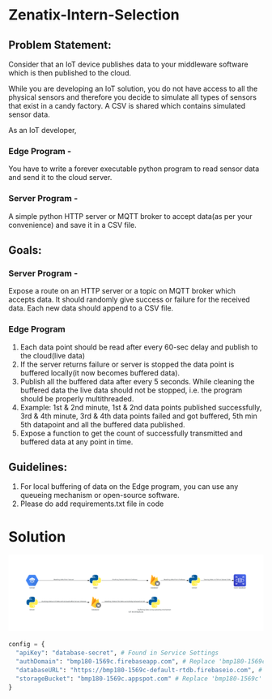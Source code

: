 # Zenatix-Intern-Selection

## Problem Statement:

Consider that an IoT device publishes data to your middleware software which is then published to the cloud.

While you are developing an IoT solution, you do not have access to all the physical sensors and therefore you decide to simulate all types of sensors that exist in a candy factory. A CSV is shared which contains simulated sensor data.

As an IoT developer, 

### Edge Program - 
You have to write a forever executable python program to read sensor data and send it to the cloud server.
### Server Program - 
A simple python HTTP server or MQTT broker to accept data(as per your convenience) and save it in a CSV file.

## Goals:

### Server Program - 
Expose a route on an HTTP server or a topic on MQTT broker which accepts data. It should randomly give success or failure for the received data. Each new data should append to a CSV file.<br>

### Edge Program
1. Each data point should be read after every 60-sec delay and publish to the cloud(live data)
2. If the server returns failure or server is stopped the data point is buffered locally(it now becomes buffered data). 
3. Publish all the buffered data after every 5 seconds. While cleaning the buffered data the live data should not be stopped, i.e. the program should be properly multithreaded.
4. Example: 1st & 2nd minute, 1st & 2nd data points published successfully, 3rd & 4th minute, 3rd & 4th data points failed and got buffered, 5th min 5th datapoint and all the buffered data published.
5. Expose a function to get the count of successfully transmitted and buffered data at any point in time.


## Guidelines:

1. For local buffering of data on the Edge program, you can use any queueing mechanism or open-source software.
2. Please do add requirements.txt file in code

# Solution
!['IoT Architecture'](https://github.com/amandewatnitrr/zenatix-intern-selection/blob/main/iot_architecture.png)

```Python
config = {
  "apiKey": "database-secret", # Found in Service Settings
  "authDomain": "bmp180-1569c.firebaseapp.com", # Replace 'bmp180-1569c' with your database id
  "databaseURL": "https://bmp180-1569c-default-rtdb.firebaseio.com", # Create a relational database and replace the link here
  "storageBucket": "bmp180-1569c.appspot.com" # Replace 'bmp180-1569c' with your database id
}
```
